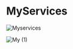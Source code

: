 # MyServices

![Myservices](https://user-images.githubusercontent.com/22412416/112623862-e24b9a00-8e52-11eb-890d-c8c0c8f7dd75.jpeg)

![My (1)](https://user-images.githubusercontent.com/22412416/112623870-e37cc700-8e52-11eb-80e2-c6260d6a42a7.jpeg)
